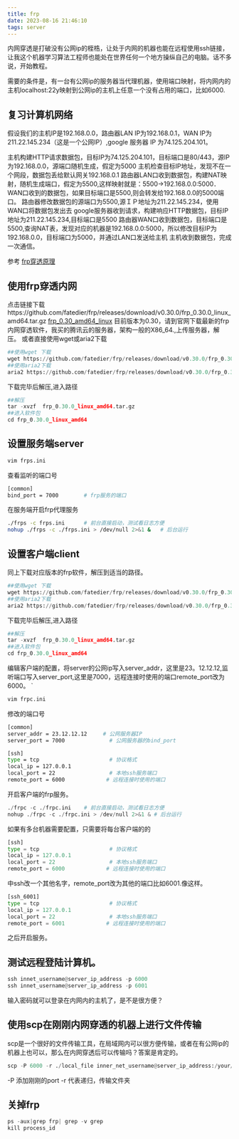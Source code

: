 ```yaml
---
title: frp
date: 2023-08-16 21:46:10
tags: server
---
```


内网穿透是打破没有公网ip的桎梏，让处于内网的机器也能在远程使用ssh链接，让我这个机器学习算法工程师也能处在世界任何一个地方操纵自己的电脑。话不多说，开始教程。

需要的条件是，有一台有公网ip的服务器当代理机器，使用端口映射，将内网内的主机localhost:22y映射到公网ip的主机上任意一个没有占用的端口，比如6000.

## 复习计算机网络
假设我们的主机IP是192.168.0.0，路由器LAN IP为192.168.0.1，WAN IP为211.22.145.234（这是一个公网IP）,google 服务器 IP 为74.125.204.101。

主机构建HTTP请求数据包，目标IP为74.125.204.101，目标端口是80/443，源IP为192.168.0.0，源端口随机生成，假定为5000
主机检查目标IP地址，发现不在一个网段，数据包丢给默认网关192.168.0.1
路由器LAN口收到数据包，构建NAT映射，随机生成端口，假定为5500,这样映射就是：5500->192.168.0.0:5000．WAN口收到的数据包，如果目标端口是5500,则会转发给192.168.0.0的5000端口。
路由器修改数据包的源端口为5500,源ＩＰ地址为211.22.145.234，使用WAN口将数据包发出去
google服务器收到请求，构建响应HTTP数据包，目标IP地址为211.22.145.234,目标端口是5500
路由器WAN口收到数据包，目标端口是5500,查询NAT表，发现对应的机器是192.168.0.0:5000，所以修改目标IP为192.168.0.0，目标端口为5000，并通过LAN口发送给主机
主机收到数据包，完成一次通信。

参考
[frp穿透原理](https://www.jianshu.com/p/a621556fc07b)

## 使用frp穿透内网
点击链接下载https://github.com/fatedier/frp/releases/download/v0.30.0/frp_0.30.0_linux_amd64.tar.gz
[frp_0.30_amd64_linux](https://github.com/fatedier/frp/releases/download/v0.30.0/frp_0.30.0_linux_amd64.tar.gz)
目前版本为0.30，请到官网下载最新的frp内网穿透软件，我买的腾讯云的服务器，架构一般的X86_64.,上传服务器，解压。
或者直接使用wget或aria2下载
```python
##使用wget 下载
wget https://github.com/fatedier/frp/releases/download/v0.30.0/frp_0.30.0_linux_amd64.tar.gz
##使用aria2下载
aria2 https://github.com/fatedier/frp/releases/download/v0.30.0/frp_0.30.0_linux_amd64.tar.gz
```
下载完毕后解压,进入路径
```python
##解压
tar -xvzf  frp_0.30.0_linux_amd64.tar.gz
##进入软件包
cd frp_0.30.0_linux_amd64
```
## 设置服务端server
```python
vim frps.ini
```
查看监听的端口号
```bash
[common]
bind_port = 7000        # frp服务的端口
```
在服务端开启frp代理服务
```bash
./frps -c frps.ini      # 前台直接启动，测试看日志方便
nohup ./frps -c ./frps.ini > /dev/null 2>&1 &   # 后台运行
```
##  设置客户端client 
同上下载对应版本的frp软件，解压到适当的路径。
```python
##使用wget 下载
wget https://github.com/fatedier/frp/releases/download/v0.30.0/frp_0.30.0_linux_amd64.tar.gz
##使用aria2下载
aria2 https://github.com/fatedier/frp/releases/download/v0.30.0/frp_0.30.0_linux_amd64.tar.gz
```
下载完毕后解压,进入路径
```python
##解压
tar -xvzf  frp_0.30.0_linux_amd64.tar.gz
##进入软件包
cd frp_0.30.0_linux_amd64
```
编辑客户端的配置，将server的公网ip写入server_addr，这里是23。12.12.12,监听端口写入server_port,这里是7000，远程连接时使用的端口remote_port改为6000。
`
```python
vim frpc.ini
```
修改的端口号
```bash
[common]
server_addr = 23.12.12.12     # 公网服务器IP
server_port = 7000              # 公网服务器的bind_port

[ssh]
type = tcp                      # 协议格式
local_ip = 127.0.0.1
local_port = 22                 # 本地ssh服务端口
remote_port = 6000             # 远程连接时使用的端口
```
开启客户端的frp服务。
```python
./frpc -c ./frpc.ini    # 前台直接启动，测试看日志方便
nohup ./frpc -c ./frpc.ini > /dev/null 2>&1 & # 后台运行
```
如果有多台机器需要配置，只需要将每台客户端的的
```python
[ssh]
type = tcp                      # 协议格式
local_ip = 127.0.0.1
local_port = 22                 # 本地ssh服务端口
remote_port = 6000             # 远程连接时使用的端口
```
中ssh改一个其他名字，remote_port改为其他的端口比如6001.像这样。
```python
[ssh_6001]
type = tcp                      # 协议格式
local_ip = 127.0.0.1
local_port = 22                 # 本地ssh服务端口
remote_port = 6001             # 远程连接时使用的端口
```
之后开启服务。

## 测试远程登陆计算机。
```python
ssh innet_username@server_ip_address -p 6000
ssh innet_username@server_ip_address -p 6001
```
输入密码就可以登录在内网内的主机了，是不是很方便？

## 使用scp在刚刚内网穿透的机器上进行文件传输
scp是一个很好的文件传输工具，在局域网内可以很方便传输，或者在有公网ip的机器上也可以，那么在内网穿透后可以传输吗？答案是肯定的。

```python
scp -P 6000 -r ./local_file inner_net_username@server_ip_address:/your/inner/net/machine/path
```
-P 添加刚刚的port
-r 代表递归，传输文件夹

## 关掉frp
```python
ps -aux|grep frp| grep -v grep
kill process_id
```
